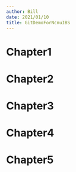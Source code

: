 ```yaml
---
author: Bill
date: 2021/01/10
title: GitDemoForNcnuIBS
---
```

# Chapter1

# Chapter2

# Chapter3

# Chapter4

# Chapter5
